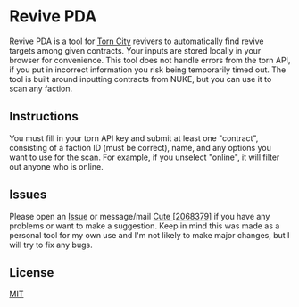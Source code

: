 # Revive PDA

Revive PDA is a tool for [Torn City](https://www.torn.com/2068379) revivers to automatically find revive targets among given contracts. Your inputs are stored locally in your browser for convenience. This tool does not handle errors from the torn API, if you put in incorrect information you risk being temporarily timed out. The tool is built around inputting contracts from NUKE, but you can use it to scan any faction.

## Instructions

You must fill in your torn API key and submit at least one "contract", consisting of a faction ID (must be correct), name, and any options you want to use for the scan. For example, if you unselect "online", it will filter out anyone who is online.

## Issues

Please open an [Issue](https://github.com/e-fairy/RevivePDA/issues/new) or message/mail [Cute [2068379]](https://www.torn.com/profiles.php?XID=2068379) if you have any problems or want to make a suggestion. Keep in mind this was made as a personal tool for my own use and I'm not likely to make major changes, but I will try to fix any bugs.

## License

[MIT](https://choosealicense.com/licenses/mit/)
